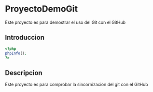 # ProyectoDemoGit
Este proyecto es para demostrar el uso del Git con el GitHub
## Introduccion

```php
<?php
phpInfo();
?>
```

## Descripcion
Este proyecto es para comprobar la sincornizacion del git con el GitHub
